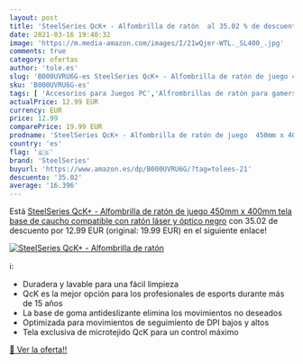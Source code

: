 ```yaml
---
layout: post
title: 'SteelSeries QcK+ - Alfombrilla de ratón  al 35.02 % de descuento'
date: 2021-03-16 19:40:32
image: 'https://m.media-amazon.com/images/I/21wQjer-WTL._SL400_.jpg'
comments: true
category: ofertas
author: 'tole.es'
slug: 'B000UVRU6G-es SteelSeries QcK+ - Alfombrilla de ratón de juego 450mm x...'
sku: 'B000UVRU6G-es'
tags: [ 'Accesorios para Juegos PC','Alfrombrillas de ratón para gamers para PC','Juegos y Accesorios para PC','Videojuegos','ratón','steelseries', ]
actualPrice: 12.99 EUR
currency: EUR
price: 12.99
comparePrice: 19.99 EUR
prodname: 'SteelSeries QcK+ - Alfombrilla de ratón de juego  450mm x 400mm  tela  base de caucho  compatible con ratón láser y óptico  negro'
country: 'es'
flag: '🇪🇸'
brand: 'SteelSeries'
buyurl: 'https://www.amazon.es/dp/B000UVRU6G/?tag=tolees-21'
descuento: '35.02'
average: '16.396'
---
```


Está [SteelSeries QcK+ - Alfombrilla de ratón de juego  450mm x 400mm  tela  base de caucho  compatible con ratón láser y óptico  negro](https://www.amazon.es/dp/B000UVRU6G/?tag=tolees-21) con 35.02 de descuento por 12.99 EUR (original: 19.99 EUR) en el siguiente enlace!

[![SteelSeries QcK+ - Alfombrilla de ratón ](https://m.media-amazon.com/images/I/21wQjer-WTL._SL400_.jpg)](https://www.amazon.es/dp/B000UVRU6G/?tag=tolees-21)

ℹ️:

- Duradera y lavable para una fácil limpieza
- QcK es la mejor opción para los profesionales de esports durante más de 15 años
- La base de goma antideslizante elimina los movimientos no deseados
- Optimizada para movimientos de seguimiento de DPI bajos y altos
- Tela exclusiva de microtejido QcK para un control máximo

[🛒 Ver la oferta!!](https://www.amazon.es/dp/B000UVRU6G/?tag=tolees-21)
